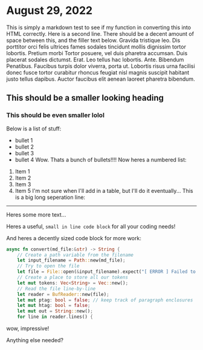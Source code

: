# August 29, 2022
This is simply a markdown test to see if my function in converting this into HTML correctly.
Here is a second line. There should be a decent amount of space between this, and the filler text below.
Gravida tristique leo. Dis porttitor orci felis ultrices fames sodales tincidunt mollis dignissim tortor lobortis. Pretium morbi Tortor posuere, vel duis pharetra accumsan. Duis placerat sodales dictumst. Erat. Leo tellus hac lobortis. Ante. Bibendum Penatibus. Faucibus turpis dolor viverra, porta ut. Lobortis risus urna facilisi donec fusce tortor curabitur rhoncus feugiat nisl magnis suscipit habitant justo tellus dapibus. Auctor faucibus elit aenean laoreet pharetra bibendum.
## This should be a smaller looking heading
### This should be even smaller lolol
Below is a list of stuff:
- bullet 1
- bullet 2
- bullet 3
- bullet 4
Wow.
Thats a bunch of bullets!!!!
Now heres a numbered list:
1. Item 1
2. Item 2
3. Item 3
4. Item 5
  I'm not sure when I'll add in a table, but I'll do it eventually...
  This is a big long seperation line:

---

Heres some more text...

Heres a useful, `small in line code block` for all your coding needs!

And heres a decently sized code block for more work:

```rs
async fn convert(md_file:&str) -> String {
    // Create a path variable from the filename
    let input_filename = Path::new(md_file);
    // Try to open the file
    let file = File::open(&input_filename).expect("[ ERROR ] Failed to open file!");
    // Create a place to store all our tokens
    let mut tokens: Vec<String> = Vec::new();
    // Read the file line-by-line
    let reader = BufReader::new(file);
    let mut ptag: bool = false; // keep track of paragraph enclosures
    let mut htag: bool = false;
    let mut out = String::new();
    for line in reader.lines() {
```

wow, impressive!

Anything else needed?
